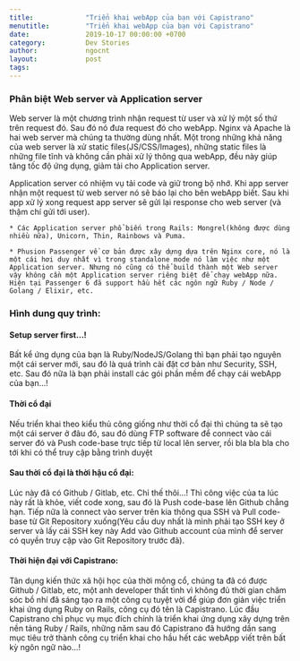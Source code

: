 ```yaml
---
title:             "Triển khai webApp của bạn với Capistrano"
menutitle:         "Triển khai webApp của bạn với Capistrano"
date:              2019-10-17 00:00:00 +0700
category:          Dev Stories
author:            ngocnt
layout:            post
tags:              
---
```

### Phân biệt Web server và Application server

Web server là một chương trình nhận request từ user và xử lý một số thứ trên request đó. Sau đó nó đưa request đó cho webApp. Nginx và Apache là hai web server mà chúng ta thường dùng nhất. Một trong những khả năng của web server là xử static files(JS/CSS/Images), những static files là những file tĩnh và không cần phải xử lý thông qua webApp, đều này giúp tăng tốc độ ứng dụng, giảm tải cho Application server.

Application server có nhiệm vụ tải code và giữ trong bộ nhớ. Khi app server nhận một request từ web server nó sẽ báo lại cho bên webApp biết. Sau khi app xử lý xong request app server sẽ gửi lại response cho web server (và thậm chí gửi tới user).

```
* Các Application server phổ biến trong Rails: Mongrel(không được dùng nhiều nữa), Unicorn, Thin, Rainbows và Puma.
```

```
* Phusion Passenger về cơ bản được xây dựng dựa trên Nginx core, nó là một cái hơi duy nhất vì trong standalone mode nó làm việc như một Application server. Nhưng nó cũng có thể build thành một Web server vậy không cần một Application server riêng biệt để chạy webApp nữa. Hiện tại Passenger 6 đã support hầu hết các ngôn ngữ Ruby / Node / Golang / Elixir, etc.
```

### Hình dung quy trình:

#### Setup server first…!
Bất kể ứng dụng của bạn là Ruby/NodeJS/Golang thì bạn phải tạo nguyên một cái server mới, sau đó là quá trình cài đặt cơ bản như Security, SSH, etc. Sau đó nữa là bạn phải install các gói phần mềm để chạy cái webApp của bạn…!

#### Thời cổ đại
Nếu triển khai theo kiểu thủ công giống như thời cổ đại thì chúng ta sẽ tạo một cái server ở đâu đó, sau đó dùng FTP software để connect vào cái server đó và Push code-base trực tiếp từ local lên server, rồi bla bla bla cho tới khi có thể truy cập bằng trình duyệt

#### Sau thời cổ đại là thời hậu cổ đại:
Lúc này đã có Github / Gitlab, etc. Chỉ thế thôi…! Thì công việc của ta lúc này rất là khỏe, viết code xong, sau đó là Push code-base lên Github chẳng hạn. Tiếp nữa là connect vào server trên kia thông qua SSH và Pull code-base từ Git Repository xuống(Yêu cầu duy nhất là mình phải tạo SSH key ở server và lấy cái SSH key này Add vào Github account của mình để server có quyền truy cập vào Git Repository trước đã).

#### Thời hiện đại với Capistrano:
Tân dụng kiến thức xã hội học của thời mông cổ, chúng ta đã có được Github / Gitlab, etc, một anh developer thất tình vì không đủ thời gian chăm sóc bồ nhí đã sáng tạo ra một công cụ tuyệt vời để giúp đơn giản việc triển khai ứng dụng Ruby on Rails, công cụ đó tên là Capistrano. Lúc đầu Capistrano chỉ phục vụ mục đích chính là triển khai ứng dụng xây dựng trên nền tảng Ruby / Rails, những năm sau đó Capistrano đã hướng dần sang mục tiêu trở thành công cụ triển khai cho hầu hết các webApp viết trên bất kỳ ngôn ngữ nào...!
